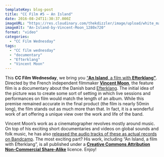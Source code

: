 ```yaml
---
templateKey: blog-post
title: "CC Film #5 – An Island"
date: 2016-08-24T11:30:37.000Z
imageURL: "https://res.cloudinary.com/thekdizzler/image/upload/white_market/2016/08/An-Island-by-Vincent-Moon_1280x720.jpg"
imageAlt: "An-Island-by-Vincent-Moon_1280x720"
format: "video"
categories:
  - "CC Film Wednesday"
tags:
  - "CC film wednesday"
  - "documentary"
  - "Efterklang"
  - "Vincent Moon"
---
```

This **CC Film Wednesday**, we bring you [“**An Island**, a film with **Efterklang”**](http://anisland.cc/home). Directed by the French independent filmmaker **[Vincent Moon](http://www.vincentmoon.com/)**, the feature film is a documentary about the Danish band [Efterklang](http://efterklang.net/home/). The initial idea of the picture was to create some sort of setting in which live sessions and performances on film would match the length of an album. While this premise remained accurate in the final product (the film is nearly 50min long), the film stands out as much more than that. In fact, it is a wonderful work of art offering a unique view over the work and life of the band.

Vincent Moon’s work as a cinematographer revolves mostly around music. On top of his exciting short documentaries and videos on global sounds and folk music, he has also [released the audio tracks of these as actual records on Bandcamp](https://petitesplanetes.bandcamp.com/). The most exciting part? His work, including “An Island, a film with Efterklang”, is all published under a [**Creative Commons Attribution Non-Commercial Share-Alike**](https://creativecommons.org/licenses/by-nc-sa/3.0/) licence. Enjoy!